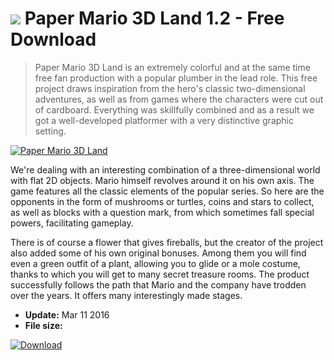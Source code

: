 # ![](https://cdn.softexe.net/static/icon/win.gif) Paper Mario 3D Land 1.2 - Free Download

> Paper Mario 3D Land is an extremely colorful and at the same time free fan production with a popular plumber in the lead role. This free project draws inspiration from the hero's classic two-dimensional adventures, as well as from games where the characters were cut out of cardboard. Everything was skillfully combined and as a result we got a well-developed platformer with a very distinctive graphic setting.

[![Paper Mario 3D Land](https://gallery.dpcdn.pl/imgc/Tools/66352/g_-_420x350_1.5_-_x20160311103432_0.jpg)](https://softexe.net/win/games-entertainment/other/paper-mario-3d-land:ppffp.html)

We're dealing with an interesting combination of a three-dimensional world with flat 2D objects. Mario himself revolves around it on his own axis. The game features all the classic elements of the popular series. So here are the opponents in the form of mushrooms or turtles, coins and stars to collect, as well as blocks with a question mark, from which sometimes fall special powers, facilitating gameplay.
 
 
 There is of course a flower that gives fireballs, but the creator of the project also added some of his own original bonuses. Among them you will find even a green outfit of a plant, allowing you to glide or a mole costume, thanks to which you will get to many secret treasure rooms. The product successfully follows the path that Mario and the company have trodden over the years. It offers many interestingly made stages.


- **Update:** Mar 11 2016
- **File size:** 

[![Download](https://cdn.softexe.net/static/img/download.png)](https://softexe.net/win/games-entertainment/other/paper-mario-3d-land:ppffp.html)

